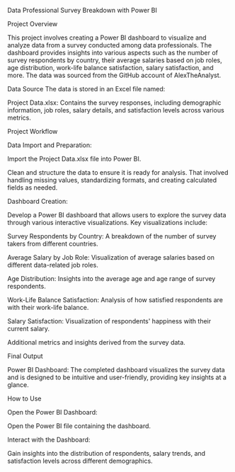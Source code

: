 

Data Professional Survey Breakdown with Power BI


Project Overview

This project involves creating a Power BI dashboard to visualize and analyze data from a survey conducted among data professionals. The dashboard provides insights into various aspects such as the number of survey respondents by country, their average salaries based on job roles, age distribution, work-life balance satisfaction, salary satisfaction, and more. The data was sourced from the GitHub account of AlexTheAnalyst.

Data Source
The data is stored in an Excel file named:

Project Data.xlsx: Contains the survey responses, including demographic information, job roles, salary details, and satisfaction levels across various metrics.


Project Workflow


Data Import and Preparation:

Import the Project Data.xlsx file into Power BI.

Clean and structure the data to ensure it is ready for analysis. That involved handling missing values, standardizing formats, and creating calculated fields as needed.


Dashboard Creation:

Develop a Power BI dashboard that allows users to explore the survey data through various interactive visualizations.
Key visualizations include:

Survey Respondents by Country: A breakdown of the number of survey takers from different countries.

Average Salary by Job Role: Visualization of average salaries based on different data-related job roles.

Age Distribution: Insights into the average age and age range of survey respondents.

Work-Life Balance Satisfaction: Analysis of how satisfied respondents are with their work-life balance.

Salary Satisfaction: Visualization of respondents' happiness with their current salary.

Additional metrics and insights derived from the survey data.

Final Output


Power BI Dashboard: The completed dashboard visualizes the survey data and is designed to be intuitive and user-friendly, providing key insights at a glance.

How to Use

Open the Power BI Dashboard:

Open the Power BI file containing the dashboard.

Interact with the Dashboard:

Gain insights into the distribution of respondents, salary trends, and satisfaction levels across different demographics.
